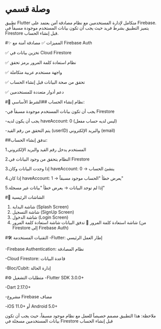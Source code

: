 # وصلة قسمي 
تطبيق Flutter متكامل لإدارة المستخدمين مع نظام مصادقة آمن يعتمد على Firebase. يتميز التطبيق بشرط فريد حيث يجب أن تكون بيانات المستخدم موجودة مسبقاً في Firestore قبل إنشاء الحساب.

#✨ المميزات
✅ مصادقة آمنة مع Firebase Auth

✅ تخزين بيانات في Cloud Firestore

✅ نظام استعادة كلمة المرور برمز تحقق

✅ واجهة مستخدم عربية متكاملة

✅ تحقق من صحة البيانات قبل إنشاء الحساب

✅ دعم أدوار متعددة للمستخدمين

#🔐 نظام إنشاء الحساب
##الشرط الأساسي:

 -يجب أن تكون بيانات المستخدم موجودة مسبقاً في Firestore

-يجب أن يكون لديه haveAccount: 0 (ليس لديه حساب مفعل)

-يتم التحقق من رقم القيد (userID) والبريد الإلكتروني (email)

##تدفق إنشاء الحساب:

1.المستخدم يدخل رقم القيد والبريد الإلكتروني

2.النظام يتحقق من وجود البيانات في Firestore

3.إذا وجدت البيانات وكان haveAccount: 0 → ينشئ الحساب

4.إذا كان haveAccount: 1 → يعرض خطأ "الحساب موجود مسبقاً"

5.إذا لم توجد البيانات → يعرض خطأ "بيانات غير مسجلة"

#🎯 الشاشات الرئيسية
1. شاشة البداية (Splash Screen)
2. شاشة التسجيل (SignUp Screen)
3. شاشة الدخول (Login Screen)
4. شاشة استعادة كلمة المرور
        🔄 تدفق البيانات شاشة استعادة كلمة المرور (من Firestore إلى Firebase Auth)

#🛠️ التقنيات المستخدمة
-Flutter: إطار العمل الرئيسي

-Firebase Authentication: نظام المصادقة

-Cloud Firestore: قاعدة البيانات

-Bloc/Cubit: إدارة الحالة

#⚙️ متطلبات التشغيل
-Flutter SDK 3.0.0+

-Dart 2.17.0+

-مشروع Firebase مضاف

-iOS 11.0+ أو Android 5.0+

ملاحظة: هذا التطبيق مصمم خصيصاً للعمل مع نظام موجود مسبقاً، حيث يجب أن تكون بيانات المستخدمين مسجلة في Firestore قبل إنشاء الحساب
